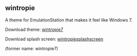 ## wintropie

A theme for EmulationStation that makes it feel like Windows 7.

Download theme: [wintropie7](https://github.com/ST5Sneaky/retroutils/raw/main/wintropie/wintropie7bugfix.zip)

Download splash screen: [wintropiesplashscreen](https://raw.githubusercontent.com/ST5Sneaky/retroutils/main/wintropie/wintropie_splash_screen.png)

(former name: wintropie7)
